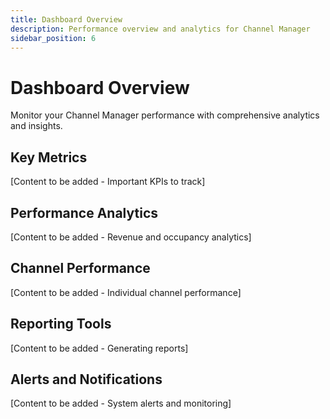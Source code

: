 ```yaml
---
title: Dashboard Overview
description: Performance overview and analytics for Channel Manager
sidebar_position: 6
---
```


# Dashboard Overview

Monitor your Channel Manager performance with comprehensive analytics and insights.

## Key Metrics

[Content to be added - Important KPIs to track]

## Performance Analytics

[Content to be added - Revenue and occupancy analytics]

## Channel Performance

[Content to be added - Individual channel performance]

## Reporting Tools

[Content to be added - Generating reports]

## Alerts and Notifications

[Content to be added - System alerts and monitoring]